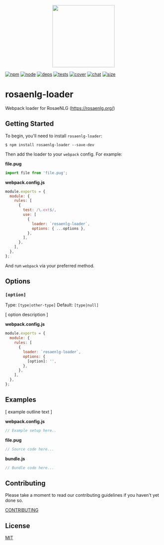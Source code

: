 <div align="center">
  <a href="https://github.com/webpack/webpack">
    <img width="200" height="200" src="https://webpack.js.org/assets/icon-square-big.svg">
  </a>
</div>

[![npm][npm]][npm-url]
[![node][node]][node-url]
[![deps][deps]][deps-url]
[![tests][tests]][tests-url]
[![cover][cover]][cover-url]
[![chat][chat]][chat-url]
[![size][size]][size-url]

# rosaenlg-loader

Webpack loader for RosaeNLG (https://rosaenlg.org/)

## Getting Started

To begin, you'll need to install `rosaenlg-loader`:

```console
$ npm install rosaenlg-loader --save-dev
```

<!-- isLoader ? use(this) : delete(isPlugin) -->

Then add the loader to your `webpack` config. For example:

**file.pug**

```js
import file from 'file.pug';
```

<!-- isLoader ? use(this) : delete(isPlugin) -->

**webpack.config.js**

```js
module.exports = {
  module: {
    rules: [
      {
        test: /\.ext$/,
        use: [
          {
            loader: `rosaenlg-loader`,
            options: { ...options },
          },
        ],
      },
    ],
  },
};
```

And run `webpack` via your preferred method.

## Options

### `[option]`

Type: `[type|other-type]`
Default: `[type|null]`

[ option description ]

<!-- isLoader ? use(this) : delete(isPlugin) -->

**webpack.config.js**

```js
module.exports = {
  module: {
    rules: [
      {
        loader: `rosaenlg-loader`,
        options: {
          [option]: '',
        },
      },
    ],
  },
};
```


## Examples

[ example outline text ]

**webpack.config.js**

```js
// Example setup here..
```

**file.pug**

```js
// Source code here...
```

**bundle.js**

```js
// Bundle code here...
```

## Contributing

Please take a moment to read our contributing guidelines if you haven't yet done so.

[CONTRIBUTING](./.github/CONTRIBUTING.md)

## License

[MIT](./LICENSE)

[npm]: https://img.shields.io/npm/v/${package}.svg
[npm-url]: https://npmjs.com/package/${package}
[node]: https://img.shields.io/node/v/${package}.svg
[node-url]: https://nodejs.org
[deps]: https://david-dm.org/webpack-contrib/${package}.svg
[deps-url]: https://david-dm.org/webpack-contrib/${package}
[tests]: https://dev.azure.com/webpack-contrib/${package}/_apis/build/status/webpack-contrib.${package}?branchName=master
[tests-url]: https://dev.azure.com/webpack-contrib/${package}/_build/latest?definitionId=2&branchName=master
[cover]: https://codecov.io/gh/webpack-contrib/${package}/branch/master/graph/badge.svg
[cover-url]: https://codecov.io/gh/webpack-contrib/${package}
[chat]: https://img.shields.io/badge/gitter-webpack%2Fwebpack-brightgreen.svg
[chat-url]: https://gitter.im/webpack/webpack
[size]: https://packagephobia.now.sh/badge?p=${package}
[size-url]: https://packagephobia.now.sh/result?p=${package}
